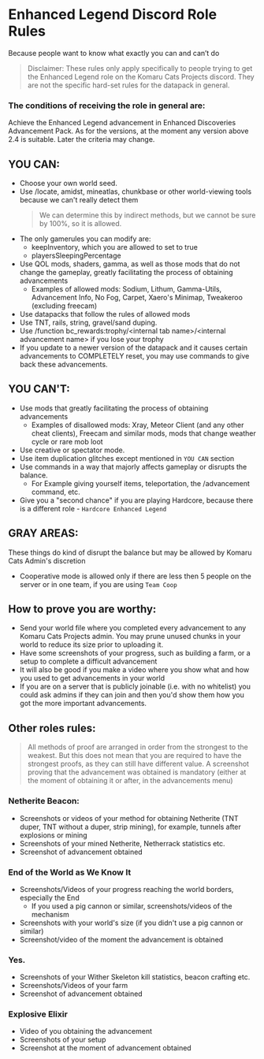 # Enhanced Legend Discord Role Rules
Because people want to know what exactly you can and can’t do

> Disclaimer: These rules only apply specifically to people trying to get the Enhanced Legend role on the Komaru Cats Projects discord. They are not the specific hard-set rules for the datapack in general.

### The conditions of receiving the role in general are:
Achieve the Enhanced Legend advancement in Enhanced Discoveries Advancement Pack.
As for the versions, at the moment any version above 2.4 is suitable. Later the criteria may change.


## YOU CAN:
- Choose your own world seed.
- Use /locate, amidst, mineatlas, chunkbase or other world-viewing tools because we can't really detect them
  > We can determine this by indirect methods, but we cannot be sure by 100%, so it is allowed.
- The only gamerules you can modify are:
  - keepInventory, which you are allowed to set to true
  - playersSleepingPercentage
- Use QOL mods, shaders, gamma, as well as those mods that do not change the gameplay, greatly facilitating the process of obtaining advancements
  - Examples of allowed mods: Sodium, Lithum, Gamma-Utils, Advancement Info, No Fog, Carpet, Xaero's Minimap, Tweakeroo (excluding freecam)
- Use datapacks that follow the rules of allowed mods
- Use TNT, rails, string, gravel/sand duping.
- Use /function bc_rewards:trophy/\<internal tab name>/\<internal advancement name> if you lose your trophy
- If you update to a newer version of the datapack and it causes certain advancements to COMPLETELY reset, you may use commands to give back these advancements.

## YOU CAN'T:
- Use mods that greatly facilitating the process of obtaining advancements
  - Examples of disallowed mods: Xray, Meteor Client (and any other cheat clients), Freecam and similar mods, mods that change weather cycle or rare mob loot
- Use creative or spectator mode.
- Use item duplication glitches except mentioned in `YOU CAN` section
- Use commands in a way that majorly affects gameplay or disrupts the balance.
  - For Example giving yourself items, teleportation, the /advancement command, etc.
- Give you a "second chance" if you are playing Hardcore, because there is a different role - `Hardcore Enhanced Legend`

## GRAY AREAS:
These things do kind of disrupt the balance but may be allowed by Komaru Cats Admin's discretion
- Cooperative mode is allowed only if there are less then 5 people on the server or in one team, if you are using `Team Coop`

## How to prove you are worthy:

- Send your world file where you completed every advancement to any Komaru Cats Projects admin. You may prune unused chunks in your world to reduce its size prior to uploading it.
- Have some screenshots of your progress, such as building a farm, or a setup to complete a difficult advancement
- It will also be good if you make a video where you show what and how you used to get advancements in your world
- If you are on a server that is publicly joinable (i.e. with no whitelist) you could ask admins if they can join and then you'd show them how you got the more important advancements.

## Other roles rules:
> All methods of proof are arranged in order from the strongest to the weakest. But this does not mean that you are required to have the strongest proofs, as they can still have different value.
> A screenshot proving that the advancement was obtained is mandatory (either at the moment of obtaining it or after, in the advancements menu)
### Netherite Beacon:
- Screenshots or videos of your method for obtaining Netherite (TNT duper, TNT without a duper, strip mining), for example, tunnels after explosions or mining
- Screenshots of your mined Netherite, Netherrack statistics etc.
- Screenshot of advancement obtained
### End of the World as We Know It
- Screenshots/Videos of your progress reaching the world borders, especially the End
  - If you used a pig cannon or similar, screenshots/videos of the mechanism
- Screenshots with your world's size (if you didn't use a pig cannon or similar)
- Screenshot/video of the moment the advancement is obtained
### Yes.
- Screenshots of your Wither Skeleton kill statistics, beacon crafting etc.
- Screenshots/Videos of your farm
- Screenshot of advancement obtained
### Explosive Elixir
- Video of you obtaining the advancement
- Screenshots of your setup
- Screenshot at the moment of advancement obtained
